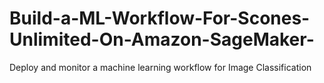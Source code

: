 # Build-a-ML-Workflow-For-Scones-Unlimited-On-Amazon-SageMaker-
Deploy and monitor a machine learning workflow for Image Classification
